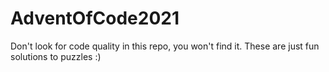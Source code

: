 # AdventOfCode2021

Don't look for code quality in this repo, you won't find it.
These are just fun solutions to puzzles :)
